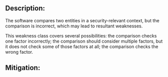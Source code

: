 ## Description:

The software compares two entities in a security-relevant context, but the comparison is incorrect, which may lead to resultant weaknesses.

This weakness class covers several possibilities: the comparison checks one factor incorrectly; the comparison should consider multiple factors, but it does not check some of those factors at all; the comparison checks the wrong factor.

## Mitigation:
